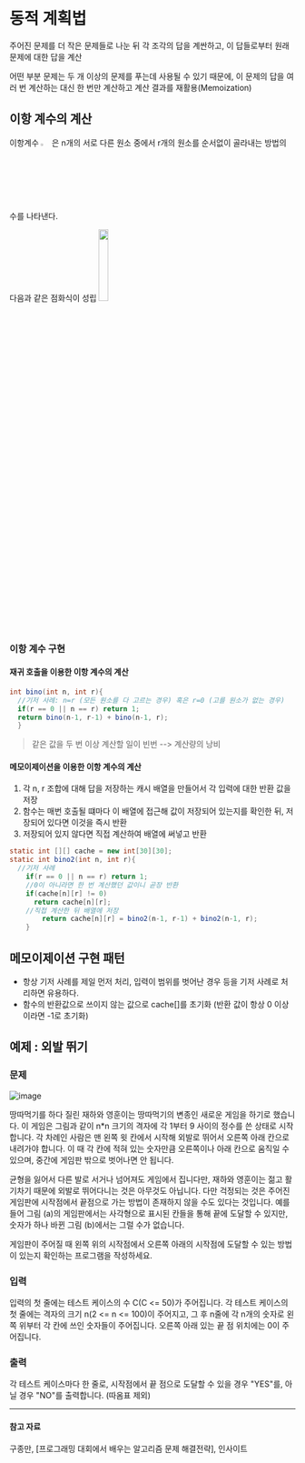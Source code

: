# 동적 계획법
주어진 문제를 더 작은 문제들로 나눈 뒤 각 조각의 답을 계싼하고, 이 답들로부터 원래 문제에 대한 답을 계산

어떤 부분 문제는 두 개 이상의 문제를 푸는데 사용될 수 있기 때문에, 이 문제의 답을 여러 번 계산하는 대신 한 번만 계산하고 계산 결과를 재활용(Memoization)
## 이항 계수의 계산
이항계수 <img src= "https://user-images.githubusercontent.com/64197428/146712743-5b5fbfb8-f4b3-4f44-9daa-bd2b40f5e130.png" width="3%" height="3%"> 은 n개의 서로 다른 원소 중에서 r개의 원소를 순서없이
골라내는 방법의 수를 나타낸다.

다음과 같은 점화식이 성립 <img src ="https://user-images.githubusercontent.com/64197428/146712873-3770c0d9-cf54-4ba1-83d7-213741a66941.png" width="18%" height="18%">
### 이항 계수 구현
#### 재귀 호출을 이용한 이항 계수의 계산
```java
int bino(int n, int r){
  //기저 사례: n=r (모든 원소를 다 고르는 경우) 혹은 r=0 (고를 원소가 없는 경우)
  if(r == 0 || n == r) return 1;
  return bino(n-1, r-1) + bino(n-1, r);
  }
```
> 같은 값을 두 번 이상 계산할 일이 빈번 --> 계산량의 낭비
#### 메모이제이션을 이용한 이항 계수의 계산
1. 각 n, r 조합에 대해 답을 저장하는 캐시 배열을 만들어서 각 입력에 대한 반환 값을 저장
2. 함수는 매번 호출될 떄마다 이 배열에 접근해 값이 저장되어 있는지를 확인한 뒤, 저장되어 있다면 이것을 즉시 반환
3. 저장되어 있지 않다면 직접 계산하여 배열에 써넣고 반환
```java
static int [][] cache = new int[30][30];	
static int bino2(int n, int r){
  //기저 사례
	if(r == 0 || n == r) return 1;
	//0이 아니라면 한 번 계산했던 값이니 곧장 반환
	if(cache[n][r] != 0)
	  return cache[n][r];
	//직접 계산한 뒤 배열에 저장
		return cache[n][r] = bino2(n-1, r-1) + bino2(n-1, r);
	}
```
## 메모이제이션 구현 패턴
- 항상 기저 사례를 제일 먼저 처리, 입력이 범위를 벗어난 경우 등을 기저 사례로 처리하면 유용하다.
- 함수의 반환값으로 쓰이지 않는 값으로 cache[]를 초기화 (반환 값이 항상 0 이상이라면 -1로 초기화)

## 예제 : 외발 뛰기
### 문제
![image](https://user-images.githubusercontent.com/64197428/146717907-49436c26-a535-41eb-b3b2-a9f9559aae9c.png)

땅따먹기를 하다 질린 재하와 영훈이는 땅따먹기의 변종인 새로운 게임을 하기로 했습니다. 이 게임은 그림과 같이 n*n 크기의 격자에 각 1부터 9 사이의 정수를 쓴 상태로 시작합니다. 각 차례인 사람은 맨 왼쪽 윗 칸에서 시작해 외발로 뛰어서 오른쪽 아래 칸으로 내려가야 합니다. 이 때 각 칸에 적혀 있는 숫자만큼 오른쪽이나 아래 칸으로 움직일 수 있으며, 중간에 게임판 밖으로 벗어나면 안 됩니다.

균형을 잃어서 다른 발로 서거나 넘어져도 게임에서 집니다만, 재하와 영훈이는 젊고 활기차기 때문에 외발로 뛰어다니는 것은 아무것도 아닙니다. 다만 걱정되는 것은 주어진 게임판에 시작점에서 끝점으로 가는 방법이 존재하지 않을 수도 있다는 것입니다. 예를 들어 그림 (a)의 게임판에서는 사각형으로 표시된 칸들을 통해 끝에 도달할 수 있지만, 숫자가 하나 바뀐 그림 (b)에서는 그럴 수가 없습니다.

게임판이 주어질 때 왼쪽 위의 시작점에서 오른쪽 아래의 시작점에 도달할 수 있는 방법이 있는지 확인하는 프로그램을 작성하세요.
### 입력
입력의 첫 줄에는 테스트 케이스의 수 C(C <= 50)가 주어집니다. 각 테스트 케이스의 첫 줄에는 격자의 크기 n(2 <= n <= 100)이 주어지고, 그 후 n줄에 각 n개의 숫자로 왼쪽 위부터 각 칸에 쓰인 숫자들이 주어집니다. 오른쪽 아래 있는 끝 점 위치에는 0이 주어집니다.
### 출력
각 테스트 케이스마다 한 줄로, 시작점에서 끝 점으로 도달할 수 있을 경우 "YES"를, 아닐 경우 "NO"를 출력합니다. (따옴표 제외)

---
#### 참고 자료
구종만, [프로그래밍 대회에서 배우는 알고리즘 문제 해결전략], 인사이트
